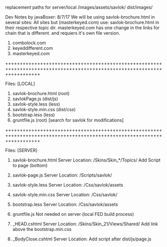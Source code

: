 replacement paths for server/local
/images/assets/savlok/
 dist/images/


Dev Notes by javaBoxer: 8/7/17
We will be using savlok-brochure.html in several sites:
All sites but (masterkeyed.com) use:
savlok-brochure.html in their respective topic dir. masterkeyed.com has one change in the links for chain that is different.
and requiers it's own file version.

1. combolock.com
2. keyeddifferent.com
3. masterkeyed.com

++++++++++++++++++++++++++++++++++++++++++++++++++++++++++++++++++++++++++++++++++++++++++++++++++++++++++++++++++++++++

Files: [LOCAL]
1. savlok-brochure.html (root)
2. savlokPage.js 		(dist/js)
3. savlok-style.less 	(less)
4. savlok-style.min.css (dist/css)
4. bootstrap.less 		(less)
5. gruntfile.js			(root) [search for savlok for modifications]

++++++++++++++++++++++++++++++++++++++++++++++++++++++++++++++++++++++++++++++++++++++++++++++++++++++++++++++++++++++++

Files: [SERVER]
1. savlok-brochure.html
	Server Location: /Skins/Skin_*/Topics/
		Add Script to page (bottom)
			<script src="dist/js/savlok-page.js"></script>
	
2. savlok-page.js
	Server Location: /Scripts/savlok/

3. savlok-style.less
	Server Location: /Css/savlok/assets

4. savlok-style.min.css
	Server Location: /Css/savlok/
	
5. bootstrap.less
	Server Location: /Css/savlok/assets

6. gruntfile.js
	Not needed on server (local FED build process)


7. _HEAD.cshtml
	Server Location: /Skins/Skin_21/Views/Shared/
		Add link above the bootstrap.min.css
			<link href="/css/savlok/savlok-style.min.css" rel="stylesheet">

8. _BodyClose.cshtml
	Server Location:
		Add script after dist/js/page.js
			<script src="/scripts/savlok/savlok-page.js"></script>
	
